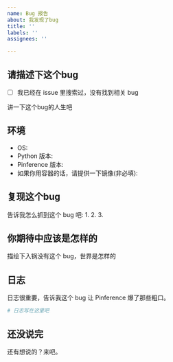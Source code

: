 ```yaml
---
name: Bug 报告
about: 我发现了bug
title: ''
labels: ''
assignees: ''

---
```


## 请描述下这个bug 
- [ ] 我已经在 issue 里搜索过，没有找到相关 bug

讲一下这个bug的人生吧

## 环境

- OS:
- Python 版本:
- Pinference 版本:
- 如果你用容器的话，请提供一下镜像(非必填):

## 复现这个bug

告诉我怎么抓到这个 bug 吧:
1.
2.
3.

## 你期待中应该是怎样的

描绘下入锅没有这个 bug，世界是怎样的

## 日志

日志很重要，告诉我这个 bug 让 Pinference 爆了那些粗口。

```bash
# 日志写在这里吧
```

## 还没说完

还有想说的？来吧。
